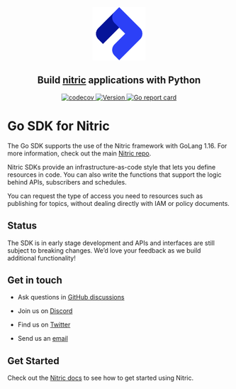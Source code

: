 <p align="center">
  <a href="https://nitric.io">
    <img src="docs/assets/nitric-logo.svg" width="120" alt="Nitric Logo"/>
  </a>
</p>

<h2 align="center">
  Build <a href="https://nitric.io">nitric</a> applications with Python
</h2>

<p align="center">
  <a href="https://codecov.io/gh/nitrictech/go-sdk">
    <img alt="codecov" src="https://img.shields.io/codecov/c/gh/nitrictech/go-sdk?style=for-the-badge&token=TYH4QAZI07">
  </a>
  <a href="https://github.com/nitrictech/go-sdk">
    <img alt="Version" src="https://img.shields.io/github/v/release/nitrictech/go-sdk?style=for-the-badge">
  </a>
  <a href="https://goreportcard.com/badge/github.com/nitrictech/go-sdk">
    <img alt="Go report card" src="https://goreportcard.com/badge/github.com/nitrictech/go-sdk?style=for-the-badge">
  </a>
</p>

# Go SDK for Nitric

The Go SDK supports the use of the Nitric framework with GoLang 1.16. For more information, check out the main [Nitric repo](https://github.com/nitrictech/nitric).

Nitric SDKs provide an infrastructure-as-code style that lets you define resources in code. You can also write the functions that support the logic behind APIs, subscribers and schedules.

You can request the type of access you need to resources such as publishing for topics, without dealing directly with IAM or policy documents.

## Status

The SDK is in early stage development and APIs and interfaces are still subject to breaking changes. We’d love your feedback as we build additional functionality!

## Get in touch

- Ask questions in [GitHub discussions](https://github.com/nitrictech/nitric/discussions)

- Join us on [Discord](https://discord.gg/Webemece5C)

- Find us on [Twitter](https://twitter.com/nitric_io)

- Send us an [email](mailto:maintainers@nitric.io)

## Get Started

Check out the [Nitric docs](https://nitric.io/docs) to see how to get started using Nitric.
